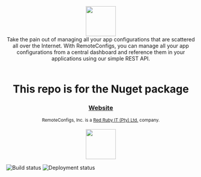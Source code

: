 <img src="https://remoteconfigs.com/app/images/logo.svg" style="display: block; margin-left: auto; margin-right: auto; height: 80px; color: #BF2026;"/>
<div align="center">
  Take the pain out of managing all your app configurations that are scattered all over the Internet. With RemoteConfigs, you can manage all your app configurations from a central dashboard and reference them in your applications using our simple REST API.
</div>

<br />

<div align="center">
  <h1>This repo is for the Nuget package</h1>
  <h3>
    <a href="https://remoteconfigs.com">
      Website
    </a>
  </h3>
</div>

<div align="center">
  <sub>RemoteConfigs, Inc. is a <a href="http://redrubyit.co.za">Red Ruby IT (Pty) Ltd.</a> company.</sub>
</div>

<br>

<img src="https://www.nuget.org/Content/gallery/img/logo-header.svg" style="display: block; margin-left: auto; margin-right: auto; height: 80px; color: #BF2026;"/>

![Build status](https://redrubyit.visualstudio.com/RemoteConfigs/_apis/build/status/RemoteConfigs.Nuget%20-%20Production)
![Deployment status](https://redrubyit.vsrm.visualstudio.com/_apis/public/Release/badge/5bf414cb-f023-4c36-aba0-c3af1dc61ea1/4/5)
